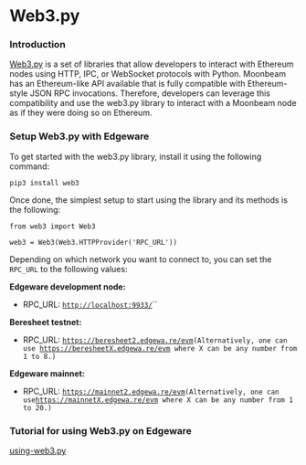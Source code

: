 # Web3.py

### Introduction

[Web3.py](https://web3py.readthedocs.io) is a set of libraries that allow developers to interact with Ethereum nodes using HTTP, IPC, or WebSocket protocols with Python. Moonbeam has an Ethereum-like API available that is fully compatible with Ethereum-style JSON RPC invocations. Therefore, developers can leverage this compatibility and use the web3.py library to interact with a Moonbeam node as if they were doing so on Ethereum.

### Setup Web3.py with Edgeware

To get started with the web3.py library, install it using the following command:

```
pip3 install web3
```

Once done, the simplest setup to start using the library and its methods is the following:

```
from web3 import Web3

web3 = Web3(Web3.HTTPProvider('RPC_URL'))
```

Depending on which network you want to connect to, you can set the `RPC_URL` to the following values:

**Edgeware development node:**

- RPC_URL: [`http://localhost:9933/`](http://localhost:9933)``

**Beresheet testnet:**

- RPC_URL: [`https://beresheet2.edgewa.re/evm`](https://beresheet2.edgewa.re/evm)`(Alternatively, one can use `[`https://beresheetX.edgewa.re/evm`](https://beresheetx.edgewa.re/evm)` where X can be any number from 1 to 8.)`

**Edgeware mainnet:**

- RPC_URL: [`https://mainnet2.edgewa.re/evm`](https://mainnet2.edgewa.re/evm)`(Alternatively, one can use`[`https://mainnetX.edgewa.re/evm`](https://mainnetx.edgewa.re/evm)` where X can be any number from 1 to 20.)`

### Tutorial for using Web3.py on Edgeware

[using-web3.py](development/develop/smart-contracts/evm-smart-contracts/tutorials/evm-basics/using-web3.py.md)
